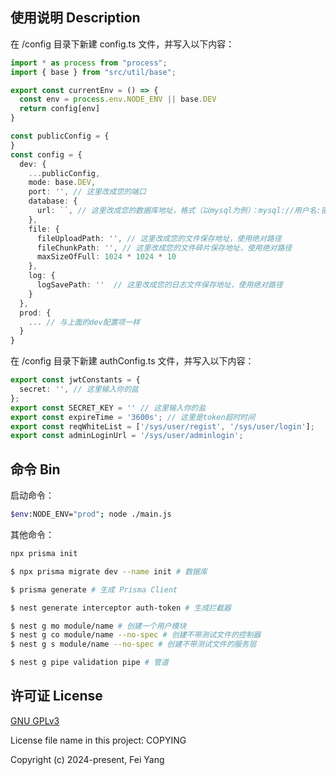 ## 使用说明 Description

在 /config 目录下新建 config.ts 文件，并写入以下内容：
```typescript
import * as process from "process";
import { base } from "src/util/base";

export const currentEnv = () => {
  const env = process.env.NODE_ENV || base.DEV
  return config[env]
}

const publicConfig = {
}
const config = {
  dev: {
    ...publicConfig,
    mode: base.DEV,
    port: '', // 这里改成您的端口
    database: {
      url: ``, // 这里改成您的数据库地址，格式（以mysql为例）：mysql://用户名:密码@数据库ip:数据库端口/表名
    },
    file: {
      fileUploadPath: '', // 这里改成您的文件保存地址，使用绝对路径
      fileChunkPath: '', // 这里改成您的文件碎片保存地址，使用绝对路径
      maxSizeOfFull: 1024 * 1024 * 10
    },
    log: {
      logSavePath: ''  // 这里改成您的日志文件保存地址，使用绝对路径
    }
  },
  prod: {
    ... // 与上面的dev配置项一样
  }
}
```
在 /config 目录下新建 authConfig.ts 文件，并写入以下内容：
```typescript
export const jwtConstants = {
  secret: '', // 这里输入你的盐
};
export const SECRET_KEY = '' // 这里输入你的盐
export const expireTime = '3600s'; // 这里是token超时时间
export const reqWhiteList = ['/sys/user/regist', '/sys/user/login'];
export const adminLoginUrl = '/sys/user/adminlogin';
```

## 命令 Bin

启动命令：
```bash
$env:NODE_ENV="prod"; node ./main.js
```

其他命令：
```bash
npx prisma init
```

```bash
$ npx prisma migrate dev --name init # 数据库
```

```bash
$ prisma generate # 生成 Prisma Client
```

```bash
$ nest generate interceptor auth-token # 生成拦截器
```

```bash
$ nest g mo module/name # 创建一个用户模块
$ nest g co module/name --no-spec # 创建不带测试文件的控制器
$ nest g s module/name --no-spec # 创建不带测试文件的服务层
```

```bash
$ nest g pipe validation pipe # 管道
```

## 许可证 License

[GNU GPLv3](https://www.gnu.org/licenses/gpl-3.0.txt)

License file name in this project: COPYING

Copyright (c) 2024-present, Fei Yang

